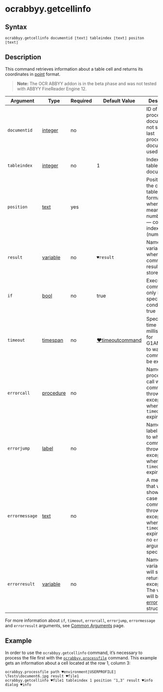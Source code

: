 # ocrabbyy.getcellinfo

## Syntax

```G1ANT
ocrabbyy.getcellinfo documentid ⟦text⟧ tableindex ⟦text⟧ positon ⟦text⟧
```

## Description

This command retrieves information about a table cell and returns its coordinates in [point](G1ANT.Robot/G1ANT.Language/G1ANT.Language/Structures/PointStructure.md) format.

> **Note:** The OCR ABBYY addon is in the beta phase and was not tested with ABBYY FineReader Engine 12.

| Argument | Type | Required | Default Value | Description |
| -------- | ---- | -------- | ------------- | ----------- |
|`documentid`| [integer](G1ANT.Language/G1ANT.Language/Structures/IntegerStructure.md) | no | | ID of a processed document. If not specified, last processed document is used |
|`tableindex`| [integer](G1ANT.Language/G1ANT.Language/Structures/IntegerStructure.md) | no | 1 | Index of a table in a document |
|`position`| [text](G1ANT.Language/G1ANT.Language/Structures/TextStructure.md) | yes | | Position of the cell in the table in `X,Y` format, where `X` means row number and `Y` — column index (number) |
| `result`       | [variable](G1ANT.Language/G1ANT.Language/Structures/VariableStructure.md) | no       | `♥result`                                                   | Name of a variable where the command's result will be stored |
| `if`           | [bool](G1ANT.Language/G1ANT.Language/Structures/BooleanStructure.md) | no       | true                                                        | Executes the command only if a specified condition is true   |
| `timeout`      | [timespan](G1ANT.Language/G1ANT.Language/Structures/TimeSpanStructure.md) | no       | [♥timeoutcommand](G1ANT.Language/G1ANT.Addon.Core/Variables/TimeoutCommandVariable.md) | Specifies time in milliseconds for G1ANT.Robot to wait for the command to be executed |
| `errorcall`    | [procedure](G1ANT.Language/G1ANT.Language/Structures/ProcedureStructure.md) | no       |                                                             | Name of a procedure to call when the command throws an exception or when a given `timeout` expires |
| `errorjump`    | [label](G1ANT.Language/G1ANT.Language/Structures/LabelStructure.md) | no       |                                                             | Name of the label to jump to when the command throws an exception or when a given `timeout` expires |
| `errormessage` | [text](G1ANT.Language/G1ANT.Language/Structures/TextStructure.md) | no       |                                                             | A message that will be shown in case the command throws an exception or when a given `timeout` expires, and no `errorjump` argument is specified |
| `errorresult`  | [variable](G1ANT.Language/G1ANT.Language/Structures/VariableStructure.md) | no       |                                                             | Name of a variable that will store the returned exception. The variable will be of [error](G1ANT.Language/G1ANT.Language/Structures/ErrorStructure.md) structure  |

For more information about `if`, `timeout`, `errorcall`, `errorjump`, `errormessage` and `errorresult` arguments, see [Common Arguments](G1ANT.Manual/appendices/common-arguments.md) page.

## Example

In order to use the `ocrabbyy.getcellinfo` command, it’s necessary to process the file first with the [`ocrabbyy.processfile`](G1ANT.Addon/G1ANT.Addon.Ocr.AbbyyFineReader/G1ANT.Addon.Ocr.AbbyyFineReader/Commands/OcrAbbyyProcessFileCommand.md) command. This example gets an information about a cell located at the row 1, column 3:

```G1ANT
ocrabbyy.processfile path ♥environment⟦USERPROFILE⟧\Tests\document6.jpg result ♥file1
ocrabbyy.getcellinfo ♥file1 tableindex 1 position ‴1,3‴ result ♥info
dialog ♥info
```
